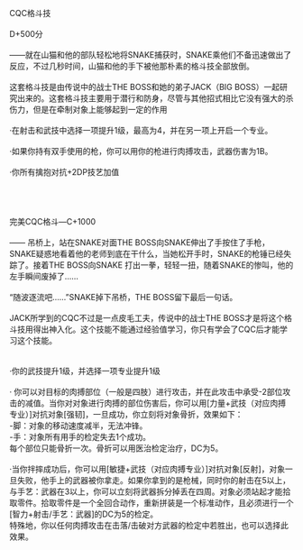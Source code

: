 <title>CQC格斗技</title>
<meta name="GENERATOR" content="WinCHM">
<meta http-equiv="Content-Type" content="text/html; charset=gb2312">
<br>CQC格斗技
<br>
<br>D+500分
<br>
<br>——就在山猫和他的部队轻松地将SNAKE捕获时，SNAKE乘他们不备迅速做出了反应，不过几秒时间，山猫和他的手下被他那朴素的格斗技全部放倒。
<br>
<br>这套格斗技是由传说中的战士THE BOSS和她的弟子JACK（BIG BOSS）一起研究出来的。这套格斗技主要用于潜行和防身，尽管与其他招式相比它没有强大的杀伤力，但是在牵制对象上能够起到一定的作用
<br>
<br>·在射击和武技中选择一项提升1级，最高为4，并在另一项上开启一个专业。
<br>
<br>·如果你持有双手使用的枪，你可以用你的枪进行肉搏攻击，武器伤害为1B。
<br>
<br>·你所有擒抱对抗+2DP技艺加值
<br>
<br>
<br> 
<br>
<br>完美CQC格斗—C+1000
<br>
<br>—— 吊桥上，站在SNAKE对面THE BOSS向SNAKE伸出了手按住了手枪，SNAKE疑惑地看着他的老师到底在干什么，当她松开手时，SNAKE的枪锤已经失踪了。接着THE BOSS向SNAKE 打出一拳，轻轻一扭，随着SNAKE的惨叫，他的左手瞬间废掉了……
<br>
<br>“随波逐流吧……”SNAKE掉下吊桥，THE BOSS留下最后一句话。
<br>
<br>JACK所学到的CQC不过是一点皮毛工夫，传说中的战士THE BOSS才是将这个格斗技用得出神入化。这个技能不能通过经验值学习，你只有学会了CQC后才能学习这个技能。
<br>
<br>
<br>·你的武技提升1级，并选择一项专业提升1级
<br>
<br>· 你可以对目标的肉搏部位（一般是四肢）进行攻击，并在此攻击中承受-2部位攻击的减值。当你对对象进行肉搏的部位伤害后，你可以用[力量+武技（对应肉搏专业）]对抗对象[强韧]，一旦成功，你立刻将对象骨折，效果如下：
<br>-脚：对象的移动速度减半，无法冲锋。
<br>-手：对象所有用手的检定失去1个成功。
<br>每个部位只能骨折一次。骨折可以用医治检定治疗，DC为5。
<br>
<br>·当你拌摔成功后，你可以用[敏捷+武技（对应肉搏专业）]对抗对象[反射]，对象一旦失败，他手上的武器被你拿走。如果你拿到的是枪械，同时你的射击在5以上，与手艺：武器在3以上，你可以立刻将武器拆分掉丢在四周。对象必须站起才能拾取零件。拾取零件是一个全回合动作，重新拼装是一个标准动作，且必须进行一个[智力+射击/手艺：武器]的DC为5的检定。
<br>特殊地，你以任何肉搏攻击在击落/击破对方武器的检定中若胜出，也可以选择此效果。
